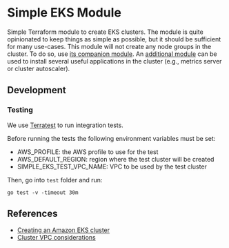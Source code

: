 # Simple EKS Module

Simple Terraform module to create EKS clusters. The module is quite opinionated to keep things as simple as possible, but it should be sufficient for many use-cases. This module will not create any node groups in the cluster. To do so, use [its companion module](https://github.com/vistaprint/terraform-aws-simple-eks-node-group). An [additional module](https://github.com/vistaprint/terraform-aws-simple-eks-addons) can be used to install several useful applications in the cluster (e.g., metrics server or cluster autoscaler).

## Development

### Testing

We use [Terratest](https://github.com/gruntwork-io/terratest) to run integration tests.

Before running the tests the following environment variables must be set:

- AWS_PROFILE: the AWS profile to use for the test
- AWS_DEFAULT_REGION: region where the test cluster will be created
- SIMPLE_EKS_TEST_VPC_NAME: VPC to be used by the test cluster

Then, go into `test` folder and run:

```shell
go test -v -timeout 30m
```

## References

- [Creating an Amazon EKS cluster](https://docs.aws.amazon.com/eks/latest/userguide/create-cluster.html)
- [Cluster VPC considerations](https://docs.aws.amazon.com/eks/latest/userguide/network_reqs.html)
